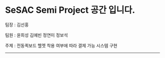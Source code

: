 # SeSAC Semi Project 공간 입니다.

팀장 : 김선홍

팀원 : 윤희성 김예빈 정연미 정보석

주제 : 전동퀵보드 헬멧 착용 여부에 따라 결제 가능 시스템 구현

***
